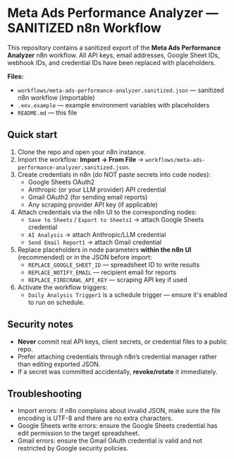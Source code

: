 # Meta Ads Performance Analyzer — SANITIZED n8n Workflow

This repository contains a sanitized export of the **Meta Ads Performance Analyzer** n8n workflow.
All API keys, email addresses, Google Sheet IDs, webhook IDs, and credential IDs have been replaced with placeholders.

**Files:**
- `workflows/meta-ads-performance-analyzer.sanitized.json` — sanitized n8n workflow (importable)
- `.env.example` — example environment variables with placeholders
- `README.md` — this file

## Quick start

1. Clone the repo and open your n8n instance.
2. Import the workflow: **Import → From File** → `workflows/meta-ads-performance-analyzer.sanitized.json`.
3. Create credentials in n8n (do NOT paste secrets into code nodes):
   - Google Sheets OAuth2
   - Anthropic (or your LLM provider) API credential
   - Gmail OAuth2 (for sending email reports)
   - Any scraping provider API key (if applicable)
4. Attach credentials via the n8n UI to the corresponding nodes:
   - `Save to Sheets` / `Export to Sheets1` → attach Google Sheets credential
   - `AI Analysis` → attach Anthropic/LLM credential
   - `Send Email Report1` → attach Gmail credential
5. Replace placeholders in node parameters **within the n8n UI** (recommended) or in the JSON before import:
   - `REPLACE_GOOGLE_SHEET_ID` — spreadsheet ID to write results
   - `REPLACE_NOTIFY_EMAIL` — recipient email for reports
   - `REPLACE_FIRECRAWL_API_KEY` — scraping API key if used
6. Activate the workflow triggers:
   - `Daily Analysis Trigger1` is a schedule trigger — ensure it's enabled to run on schedule.

## Security notes

- **Never** commit real API keys, client secrets, or credential files to a public repo.
- Prefer attaching credentials through n8n’s credential manager rather than editing exported JSON.
- If a secret was committed accidentally, **revoke/rotate** it immediately.

## Troubleshooting

- Import errors: if n8n complains about invalid JSON, make sure the file encoding is UTF-8 and there are no extra characters.
- Google Sheets write errors: ensure the Google Sheets credential has edit permission to the target spreadsheet.
- Gmail errors: ensure the Gmail OAuth credential is valid and not restricted by Google security policies.
